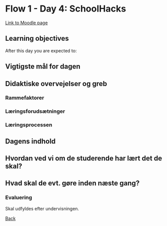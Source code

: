 # Flow 1 - Day 4: SchoolHacks

[Link to Moodle page](https://cphbusiness.mrooms.net/mod/book/view.php?id=500837&chapterid=10271)

## Learning objectives

After this day you are expected to:


## Vigtigste mål for dagen


## Didaktiske overvejelser og greb

### Rammefaktorer

### Læringsforudsætninger

### Læringsprocessen

## Dagens indhold

## Hvordan ved vi om de studerende har lært det de skal?

## Hvad skal de evt. gøre inden næste gang?

### Evaluering

Skal udfyldes efter undervisningen.


[Back](../../README.md)
